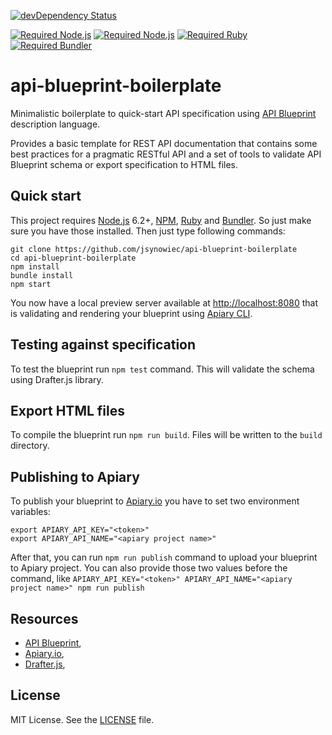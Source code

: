 [![devDependency Status](https://david-dm.org/jsynowiec/api-blueprint-boilerplate/dev-status.svg)](https://david-dm.org/jsynowiec/api-blueprint-boilerplate?type=dev)

[![Required Node.js](https://img.shields.io/badge/node->=%206.2.x-blue.svg)](https://nodejs.org/dist/latest-v6.x/docs/api/)
[![Required Node.js](https://img.shields.io/badge/npm->=%203.x-blue.svg)](https://nodejs.org/dist/latest-v6.x/docs/api/)
[![Required Ruby](https://img.shields.io/badge/ruby->=%202.x-blue.svg)](http://ruby-doc.org/)
[![Required Bundler](https://img.shields.io/badge/bundler-latest-blue.svg)](http://bundler.io/docs.html)

# api-blueprint-boilerplate

Minimalistic boilerplate to quick-start API specification using [API Blueprint](https://apiblueprint.org/) description language.

Provides a basic template for REST API documentation that contains some best practices for a pragmatic RESTful API and a set of tools to validate API Blueprint schema or export specification to HTML files.

## Quick start

This project requires [Node.js](https://nodejs.org/) 6.2+, [NPM](https://www.npmjs.com/), [Ruby](https://www.ruby-lang.org) and [Bundler](http://bundler.io/). So just make sure you have those installed. Then just type following commands:

```
git clone https://github.com/jsynowiec/api-blueprint-boilerplate
cd api-blueprint-boilerplate
npm install
bundle install
npm start
```

You now have a local preview server available at [http://localhost:8080](http://localhost:8080) that is validating and rendering your blueprint using [Apiary CLI](https://apiary.io/).

## Testing against specification

To test the blueprint run `npm test` command. This will validate the schema using Drafter.js library.

## Export HTML files

To compile the blueprint run `npm run build`. Files will be written to the `build` directory.

## Publishing to Apiary

To publish your blueprint to [Apiary.io](http://apiary.io) you have to set two environment variables:

```
export APIARY_API_KEY="<token>"
export APIARY_API_NAME="<apiary project name>"
```

After that, you can run `npm run publish` command to upload your blueprint to Apiary project. You can also provide those two values before the command, like `APIARY_API_KEY="<token>" APIARY_API_NAME="<apiary project name>" npm run publish`

## Resources

* [API Blueprint](https://apiblueprint.org/),
* [Apiary.io](https://apiary.io/),
* [Drafter.js](https://github.com/apiaryio/drafter.js),

## License
MIT License. See the [LICENSE](https://github.com/jsynowiec/api-blueprint-boilerplate/blob/master/LICENSE)
file.
